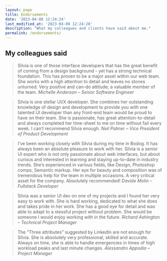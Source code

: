 ```yaml
---
layout: page
title: Endorsements
date: '2023-04-08 12:24:24'
last_modified_at: '2023-04-08 12:24:28'
description: "What my colleagues and clients have said about me."
permalink: /endorsements/
---
```

## My colleagues said
> Silvia is one of those interface developers that has the great benefit of coming from a design background - yet has a strong technical foundation. This has proven to be a major asset within our web team. She works with a high attention to detail and leaves no stones unturned. Very positive and can-do attitude; a valuable member of the team.
<cite>Michelle Anderson – Senior Software Engineer</cite>

> Silvia is one stellar UI/X developer. She combines her outstanding knowledge of design and development to provide you with one talented UI developer than any front-end team would be proud to have on their team. She is passionate, has great attention-to-detail and always completed her time-sheet to me on time without fail every week. I can’t recommend Silvia enough.
<cite>Neil Palmer – Vice President of Product Development</cite>

> I’ve been working closely with Silvia during my time in Bodog. It has always been an absolute pleasure to work with her. Silvia is a senior UI expert who is not only passionate about web interfaces, but about curious and interested in learning and staying up-to-date in industry trends. She’s experienced in various fields, like Design, Photoshop comps, Semantic markup. Her eye for beauty and composition was of tremendous help for the team in multiple occasions. A very critical asset for the company. Absolutely recommended!
   <cite>Davide Molin – Fullstack Developer</cite>

> Silvia was a senior UI dev on one of my projects and I found her very easy to work with. She is hard working, dedicated to what she does and takes pride in her work. She has a good eye for detail and was able to adapt to a stessful project without problem. She would be someone I would enjoy working with in the future.
   <cite>Richard Ashington – Technical Project Manager</cite>

> The “Three attributes” suggested by LinkedIn are not enough for Silvia. She is absolutely very professional, skilled and accurate. Always on time, she is able to handle emergencies in times of high workload peaks and last minute changes.
<cite>Alessandro Appodio – Project Manager</cite>
